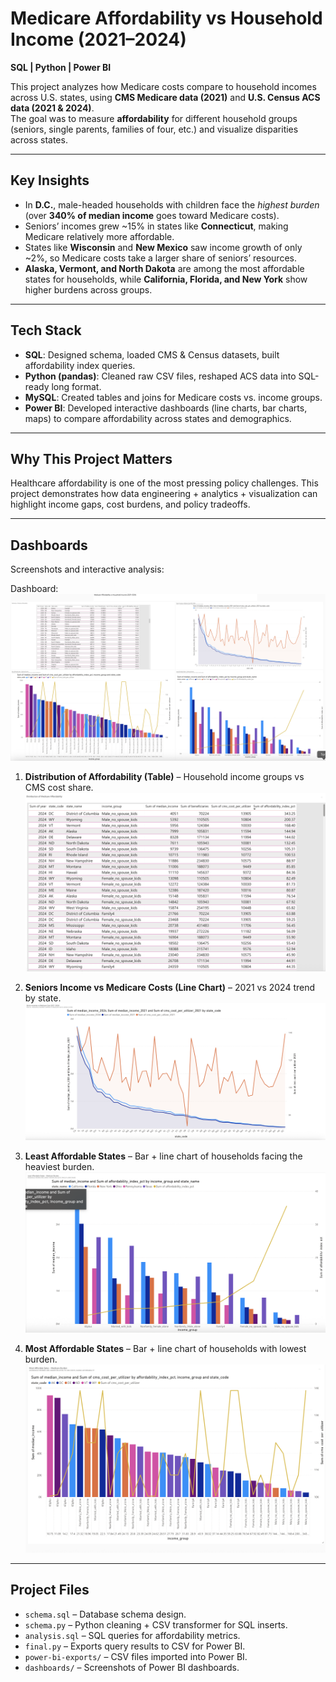 # Medicare Affordability vs Household Income (2021–2024)

**SQL | Python | Power BI**

This project analyzes how Medicare costs compare to household incomes across U.S. states, using **CMS Medicare data (2021)** and **U.S. Census ACS data (2021 & 2024)**.  
The goal was to measure **affordability** for different household groups (seniors, single parents, families of four, etc.) and visualize disparities across states.

---

## Key Insights
- In **D.C.**, male-headed households with children face the *highest burden* (over **340% of median income** goes toward Medicare costs).  
- Seniors’ incomes grew ~15% in states like **Connecticut**, making Medicare relatively more affordable.  
- States like **Wisconsin** and **New Mexico** saw income growth of only ~2%, so Medicare costs take a larger share of seniors’ resources.  
- **Alaska, Vermont, and North Dakota** are among the most affordable states for households, while **California, Florida, and New York** show higher burdens across groups.  

---

## Tech Stack
- **SQL**: Designed schema, loaded CMS & Census datasets, built affordability index queries.  
- **Python (pandas)**: Cleaned raw CSV files, reshaped ACS data into SQL-ready long format.  
- **MySQL**: Created tables and joins for Medicare costs vs. income groups.  
- **Power BI**: Developed interactive dashboards (line charts, bar charts, maps) to compare affordability across states and demographics.  

---

## Why This Project Matters

Healthcare affordability is one of the most pressing policy challenges.
This project demonstrates how data engineering + analytics + visualization can highlight income gaps, cost burdens, and policy tradeoffs.

---

## Dashboards
Screenshots and interactive analysis:  

Dashboard: ![Dashboard](visuals/dashboard.png)

1. **Distribution of Affordability (Table)** – Household income groups vs CMS cost share.
  ![Afforability](visuals/affordability.png)
  
2. **Seniors Income vs Medicare Costs (Line Chart)** – 2021 vs 2024 trend by state.
  ![Seniors](visuals/senior.png)
   
3. **Least Affordable States** – Bar + line chart of households facing the heaviest burden.
  ![Least](visuals/least.png)
     
4. **Most Affordable States** – Bar + line chart of households with lowest burden.
   ![Most](visuals/most.png)

---

##  Project Files
- `schema.sql` – Database schema design.  
- `schema.py` – Python cleaning + CSV transformer for SQL inserts.  
- `analysis.sql` – SQL queries for affordability metrics.  
- `final.py` – Exports query results to CSV for Power BI.  
- `power-bi-exports/` – CSV files imported into Power BI.  
- `dashboards/` – Screenshots of Power BI dashboards.  


